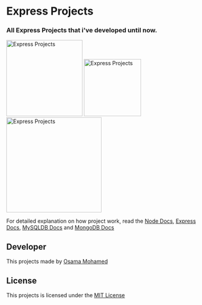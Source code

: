 # Express Projects
### All Express Projects that i've developed until now.

[<img src="https://nodejs.org/static/images/logos/nodejs-new-pantone-black.png" width="200" title="Express Projects" >](https://github.com/osama-mohamed/express_projects)
[<img src="https://www.mysql.com/common/logos/logo-mysql-170x115.png" width="150" title="Express Projects" >](https://github.com/osama-mohamed/express_projects)
[<img src="https://webassets.mongodb.com/_com_assets/cms/mongodb-logo-rgb-j6w271g1xn.jpg" width="250" title="Express Projects" >](https://github.com/osama-mohamed/express_projects)

For detailed explanation on how project work, read the [Node Docs](https://nodejs.org/en/docs/), [Express Docs](http://expressjs.com/en/guide/routing.html), [MySQLDB Docs](https://dev.mysql.com/doc/) and [MongoDB Docs](https://docs.mongodb.com/)

## Developer
This projects made by [Osama Mohamed](https://www.facebook.com/osama.mohamed.ms)

## License
This projects is licensed under the [MIT License](https://opensource.org/licenses/MIT)

